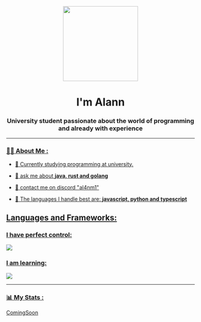 <div id="header" align="center">
    <img src="https://media.giphy.com/media/5qII4FPBe5aqQ/giphy.gif" width="200" />
  <h1 align="center">I'm Alann</h1>
  <h3 align="center">University student passionate about the world of programming and already with experience</h3>
</div>

<div id="badges" align="center">
  <a href="https://twitter.com/k4yx0795" target="_blank"
     <img src="https://img.shields.io/twitter/follow/k4yx0795?logo=twitter&style=for-the-badge"
         alt="Twitter Badge" />
  <a/>
  <a href="https://www.youtube.com/@v-sk7658" target="_blank"
     <img src="https://img.shields.io/youtube/channel/subscribers/v-sk7658?logo=youtube&style=for-the-badge"
         alt="Youtube Badge" />
  <a/>
  <a href="https://www.twitch.tv/sk4yx_bv" target="_blank"
     <img src="https://img.shields.io/twitch/status/sk4yx_bv?logo=twitch&style=for-the-badge"
         alt="Twitch Badge" />
</div>

- - -

### 👨‍💻 About Me :

- 👤 Currently studying programming at university.

- 👤 ask me about **java, rust and golang**

- 👤 contact me on discord "al4nm1"

- 👤 The languages ​​I handle best are: **javascript, python and typescript**

<div align="left">
    <h2>Languages and Frameworks:</h2>
    <h3>I have perfect control:</h3>
<div align="left">
<img src="https://skillicons.dev/icons?i=html,css,js,ts,py,mongodb,redis,nestjs,express,django,nodejs" />
<div align="left">
    <h3>I am learning:</h3>
<div align="left">
<img src="https://skillicons.dev/icons?i=go,rust,java,cpp" />
</div>
    
-  -  -
    
### 📊 My Stats :

ComingSoon
